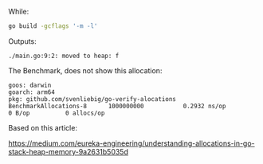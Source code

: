 While:

```bash
go build -gcflags '-m -l'
```

Outputs:

```
./main.go:9:2: moved to heap: f
```

The Benchmark, does not show this allocation:

```
goos: darwin
goarch: arm64
pkg: github.com/svenliebig/go-verify-alocations
BenchmarkAllocations-8   	1000000000	         0.2932 ns/op	       0 B/op	       0 allocs/op
```

Based on this article:

https://medium.com/eureka-engineering/understanding-allocations-in-go-stack-heap-memory-9a2631b5035d
